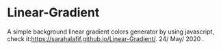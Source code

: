 # Linear-Gradient
A simple background linear gradient colors generator by using javascript,
check it:https://sarahalafif.github.io/Linear-Gradient/.
24/ May/ 2020 .
